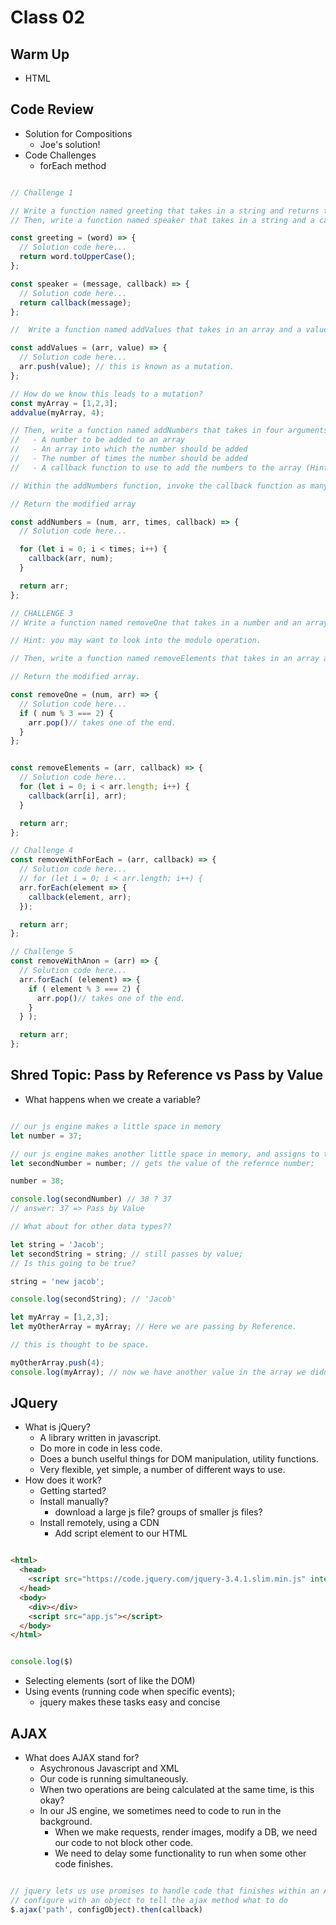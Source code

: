# Class 02

## Warm Up
- HTML

## Code Review
- Solution for Compositions
  - Joe's solution!
- Code Challenges
  - forEach method

```js

// Challenge 1

// Write a function named greeting that takes in a string and returns the string in all uppercase letters.
// Then, write a function named speaker that takes in a string and a callback function. The speaker function should return the string in all uppercase letters only by invoking the callback.

const greeting = (word) => {
  // Solution code here...
  return word.toUpperCase();
};

const speaker = (message, callback) => {
  // Solution code here...
  return callback(message);
};

//  Write a function named addValues that takes in an array and a value and pushes the value into the array. This function does not need a return statement.

const addValues = (arr, value) => {
  // Solution code here...
  arr.push(value); // this is known as a mutation.
};

// How do we know this leads to a mutation?
const myArray = [1,2,3];
addvalue(myArray, 4);

// Then, write a function named addNumbers that takes in four arguments:
//   - A number to be added to an array
//   - An array into which the number should be added
//   - The number of times the number should be added
//   - A callback function to use to add the numbers to the array (Hint: you already defined it)

// Within the addNumbers function, invoke the callback function as many times as necessary, based on the third argument of the addNumbers function.

// Return the modified array

const addNumbers = (num, arr, times, callback) => {
  // Solution code here...

  for (let i = 0; i < times; i++) {
    callback(arr, num);
  }

  return arr;
};

// CHALLENGE 3
// Write a function named removeOne that takes in a number and an array. If the number divided by three has a remainder of two, pop one element off of the array.

// Hint: you may want to look into the modulo operation.

// Then, write a function named removeElements that takes in an array and a callback. This function should use a for loop to iterate over the array and invoke the callback once for each element in the array.

// Return the modified array.

const removeOne = (num, arr) => {
  // Solution code here...
  if ( num % 3 === 2) {
    arr.pop()// takes one of the end.
  }
};


const removeElements = (arr, callback) => {
  // Solution code here...
  for (let i = 0; i < arr.length; i++) {
    callback(arr[i], arr);
  }

  return arr;
};

// Challenge 4
const removeWithForEach = (arr, callback) => {
  // Solution code here...
  // for (let i = 0; i < arr.length; i++) {
  arr.forEach(element => {
    callback(element, arr);
  });

  return arr;
};

// Challenge 5
const removeWithAnon = (arr) => {
  // Solution code here...
  arr.forEach( (element) => {
    if ( element % 3 === 2) {
      arr.pop()// takes one of the end.
    }
  } );

  return arr;
};
```

## Shred Topic: Pass by Reference vs Pass by Value

- What happens when we create a variable?

```js

// our js engine makes a little space in memory
let number = 37;

// our js engine makes another little space in memory, and assigns to the 37 or does it get number?
let secondNumber = number; // gets the value of the refernce number;

number = 38;

console.log(secondNumber) // 38 ? 37
// answer: 37 => Pass by Value

// What about for other data types??

let string = 'Jacob';
let secondString = string; // still passes by value;
// Is this going to be true?

string = 'new jacob';

console.log(secondString); // 'Jacob'

let myArray = [1,2,3];
let myOtherArray = myArray; // Here we are passing by Reference.

// this is thought to be space.

myOtherArray.push(4);
console.log(myArray); // now we have another value in the array we didn't necesarily push to.
```


## JQuery

-  What is jQuery?
   -  A library written in javascript.
   -  Do more in code in less code.
   -  Does a bunch uselful things for DOM manipulation, utility functions.
   -  Very flexible, yet simple, a number of different ways to use.
- How does it work?
  - Getting started?
  - Install manually?
    - download a large js file? groups of smaller js files?
  - Install remotely, using a CDN
    - Add script element to our HTML

```html

<html>
  <head>
    <script src="https://code.jquery.com/jquery-3.4.1.slim.min.js" integrity="sha256-pasqAKBDmFT4eHoN2ndd6lN370kFiGUFyTiUHWhU7k8=" crossorigin="anonymous"></script>
  </head>
  <body>
    <div></div>
    <script src="app.js"></script>
  </body>
</html>
```

```js

console.log($)

```

- Selecting elements (sort of like the DOM)
- Using events (running code when specific events);
  - jquery makes these tasks easy and concise

## AJAX

- What does AJAX stand for?
  - Asychronous Javascript and XML
  - Our code is running simultaneously.
  - When two operations are being calculated at the same time, is this okay?
  - In our JS engine, we sometimes need to code to run in the background.
    - When we make requests, render images, modify a DB, we need our code to not block other code.
    - We need to delay some functionality to run when some other code finishes.


```js

// jquery lets us use promises to handle code that finishes within an AJAX request.
// configure with an object to tell the ajax method what to do
$.ajax('path', configObject).then(callback)

```